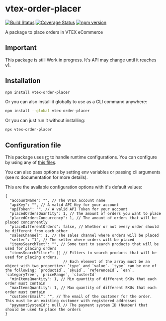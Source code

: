 # vtex-order-placer

[![Build Status](https://travis-ci.org/jormaechea/vtex-order-placer.svg?branch=master)](https://travis-ci.org/jormaechea/vtex-order-placer)
[![Coverage Status](https://coveralls.io/repos/github/jormaechea/vtex-order-placer/badge.svg?branch=master)](https://coveralls.io/github/jormaechea/vtex-order-placer?branch=master)
[![npm version](https://badge.fury.io/js/vtex-order-placer.svg)](https://www.npmjs.com/package/vtex-order-placer)

A package to place orders in VTEX eCommerce

## Important

This package is still Work in progress. It's API may change until it reaches v1.

## Installation

```sh
npm install vtex-order-placer
```

Or you can also install it globally to use as a CLI command anywhere:

```sh
npm install --global vtex-order-placer
```

Or you can just run it without installing:

```sh
npx vtex-order-placer
```

## Configuration file

This package uses [rc](https://www.npmjs.com/package/rc) to handle runtime configurations. You can configure by using any of [this files](https://www.npmjs.com/package/rc#standards).

You can also pass options by setting env variables or passing cli arguments (see rc documentation for more details).

This are the available configuration options with it's default values:

```
{
  "accountName": "", // The VTEX account name
  "apiKey": "", // A valid API Key for your account
  "apiToken": "", // A valid API Token for your account
  "placedOrdersQuantity": 1, // The amount of orders you want to place
  "placedOrdersConcurrency": 1, // The amount of orders that will be placed concurrently
  "placeDifferentOrders": false, // Whether or not every order should be different from each other
  "salesChannel": 1, // The sales channel where orders will be placed
  "seller": "1", // The seller where orders will be placed
  "itemsSearchText": "", // Some text to search products that will be used for placing orders
  "itemsSearchFilter": [] // Filters to search products that will be used for placing orders.
                          // Each element of the array must be an object with two properties: `type` and `value`. `type` can be one of the following: `productId`, `skuId`, `referenceId`, `ean`, `categoryTree`, `priceRange`, `clusterId`
  "minItemsQuantity": 1, // Min quantity of different SKUs that each order must contain
  "maxItemsQuantity": 1, // Max quantity of different SKUs that each order must contain
  "customerEmail": "", // The email of the customer for the order. This must be an existing customer with registered addresses
  "paymentSystemId": null // The payment system ID (Number) that should be used to place the orders
}
```
